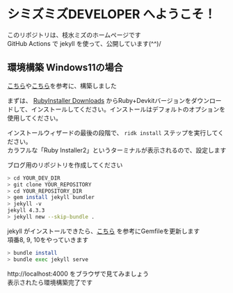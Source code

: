 # シミズミズDEVELOPER へようこそ！

このリポジトリは、枝水ミズのホームページです  
GitHub Actions で jekyll を使って、公開しています(^^)/  

## 環境構築 Windows11の場合

[こちら](https://docs.github.com/ja/pages/setting-up-a-github-pages-site-with-jekyll/creating-a-github-pages-site-with-jekyll)や[こちら](https://jekyllrb-ja.github.io/docs/installation/windows/)を参考に、構築しました  

まずは、 [RubyInstaller Downloads](https://rubyinstaller.org/downloads/) からRuby+Devkitバージョンをダウンロードして、インストールしてください。インストールはデフォルトのオプションを使用してください。  

インストールウィザードの最後の段階で、 `ridk install` ステップを実行してください。  
カラフルな「Ruby Installer2」というターミナルが表示されるので、設定します  

ブログ用のリポジトリを作成してください  

```sh
> cd YOUR_DEV_DIR
> git clone YOUR_REPOSITORY
> cd YOUR_REPOSITORY_DIR
> gem install jekyll bundler
> jekyll -v
jekyll 4.3.3
> jekyll new --skip-bundle .
```

jekyll がインストールできたら、[こちら](https://docs.github.com/ja/pages/setting-up-a-github-pages-site-with-jekyll/creating-a-github-pages-site-with-jekyll) を参考にGemfileを更新します  
項番8, 9, 10をやっていきます  

```sh
> bundle install
> bundle exec jekyll serve
```

http://localhost:4000 をブラウザで見てみましょう  
表示されたら環境構築完了です  
